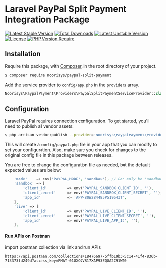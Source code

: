 # Laravel PayPal Split Payment Integration Package

[![Latest Stable Version](http://poser.pugx.org/phpunit/phpunit/v)](https://packagist.org/packages/phpunit/phpunit) [![Total Downloads](http://poser.pugx.org/phpunit/phpunit/downloads)](https://packagist.org/packages/phpunit/phpunit) [![Latest Unstable Version](http://poser.pugx.org/phpunit/phpunit/v/unstable)](https://packagist.org/packages/phpunit/phpunit) [![License](http://poser.pugx.org/phpunit/phpunit/license)](https://packagist.org/packages/phpunit/phpunit) [![PHP Version Require](http://poser.pugx.org/phpunit/phpunit/require/php)](https://packagist.org/packages/phpunit/phpunit)

## Installation
Require this package, with [Composer](https://packagist.org/), in the root directory of your project.

```bash
$ composer require noorisys/paypal-split-payment
```

Add the service provider to `config/app.php` in the `providers` array.

```php
Noorisys\PaypalPayment\Providers\PaypalSplitPaymentServiceProvider::class,
```

## Configuration

Laravel PayPal requires connection configuration. To get started, you'll need to publish all vendor assets:

```bash
$ php artisan vendor:publish --provider="Noorisys\PaypalPayment\Providers\PaypalSplitPaymentServiceProvider" --force
```

This will create a `config/paypal.php` file in your app that you can modify to set your configuration. Also, make sure you check for changes to the original config file in this package between releases.

You are free to change the configuration file as needed, but the default expected values are below:

```php
    'mode'    => env('PAYPAL_MODE', 'sandbox'), // Can only be 'sandbox' Or 'live'. If empty or invalid, 'live' will be used.
    'sandbox' => [
        'client_id'         => env('PAYPAL_SANDBOX_CLIENT_ID', ''),
        'client_secret'     => env('PAYPAL_SANDBOX_CLIENT_SECRET', ''),
        'app_id'            => 'APP-80W284485P519543T',
    ],
    'live' => [
        'client_id'         => env('PAYPAL_LIVE_CLIENT_ID', ''),
        'client_secret'     => env('PAYPAL_LIVE_CLIENT_SECRET', ''),
        'app_id'            => env('PAYPAL_LIVE_APP_ID', ''),
    ],
```

#### Run APIs on Postman

import postman collection via link and run APIs 
```
https://api.postman.com/collections/18476697-5ffb19b3-5c14-41f4-836b-713373fd249d?access_key=PMAT-01GXQ7VB17XAP93EQGA2C91WA0
```

